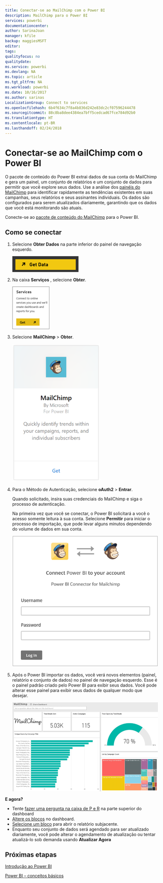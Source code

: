 ```yaml
---
title: Conectar-se ao MailChimp com o Power BI
description: MailChimp para o Power BI
services: powerbi
documentationcenter: 
author: SarinaJoan
manager: kfile
backup: maggiesMSFT
editor: 
tags: 
qualityfocus: no
qualitydate: 
ms.service: powerbi
ms.devlang: NA
ms.topic: article
ms.tgt_pltfrm: NA
ms.workload: powerbi
ms.date: 10/16/2017
ms.author: sarinas
LocalizationGroup: Connect to services
ms.openlocfilehash: 6b4f634c7f8a4b836d242e83dc2cf07596244478
ms.sourcegitcommit: 88c8ba8dee4384ea7bff5cedcad67fce784d92b0
ms.translationtype: HT
ms.contentlocale: pt-BR
ms.lasthandoff: 02/24/2018
---
```

# <a name="connect-to-mailchimp-with-power-bi"></a>Conectar-se ao MailChimp com o Power BI
O pacote de conteúdo do Power BI extrai dados de sua conta do MailChimp e gera um painel, um conjunto de relatórios e um conjunto de dados para permitir que você explore seus dados. Use a análise dos [painéis do MailChimp](https://powerbi.microsoft.com/integrations/mailchimp) para identificar rapidamente as tendências existentes em suas campanhas, seus relatórios e seus assinantes individuais. Os dados são configurados para serem atualizados diariamente, garantindo que os dados que você está monitorando são atuais.

Conecte-se ao [pacote de conteúdo do MailChimp](https://app.powerbi.com/getdata/services/mailchimp) para o Power BI.

## <a name="how-to-connect"></a>Como se conectar
1. Selecione **Obter Dados** na parte inferior do painel de navegação esquerdo.
   
    ![](media/service-connect-to-mailchimp/pbi_getdata.png)
2. Na caixa **Serviços** , selecione **Obter**.
   
   ![](media/service-connect-to-mailchimp/pbi_getservices.png)
3. Selecione **MailChimp** \> **Obter**.
   
   ![](media/service-connect-to-mailchimp/mailchimp.png)
4. Para o Método de Autenticação, selecione **oAuth2** \> **Entrar**.
   
    Quando solicitado, insira suas credenciais do MailChimp e siga o processo de autenticação.
   
    Na primeira vez que você se conectar, o Power BI solicitará a você o acesso somente leitura à sua conta. Selecione **Permitir** para iniciar o processo de importação, que pode levar alguns minutos dependendo do volume de dados em sua conta.
   
    ![](media/service-connect-to-mailchimp/allow.png)
5. Após o Power BI importar os dados, você verá novos elementos (painel, relatório e conjunto de dados) no painel de navegação esquerdo. Esse é o painel padrão criado pelo Power BI para exibir seus dados. Você pode alterar esse painel para exibir seus dados de qualquer modo que desejar.
   
   ![](media/service-connect-to-mailchimp/pbi_mailchimpnewdash.png)

**E agora?**

* Tente [fazer uma pergunta na caixa de P e R](power-bi-q-and-a.md) na parte superior do dashboard
* [Altere os blocos](service-dashboard-edit-tile.md) no dashboard.
* [Selecione um bloco](service-dashboard-tiles.md) para abrir o relatório subjacente.
* Enquanto seu conjunto de dados será agendado para ser atualizado diariamente, você pode alterar o agendamento de atualização ou tentar atualizá-lo sob demanda usando **Atualizar Agora**

## <a name="next-steps"></a>Próximas etapas
[Introdução ao Power BI](service-get-started.md)

[Power BI – conceitos básicos](service-basic-concepts.md)

